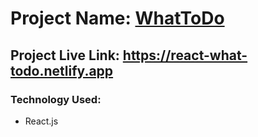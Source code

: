 # Project Name: [WhatToDo](https://react-what-todo.netlify.app)

## Project Live Link: https://react-what-todo.netlify.app

### Technology Used:
- React.js
